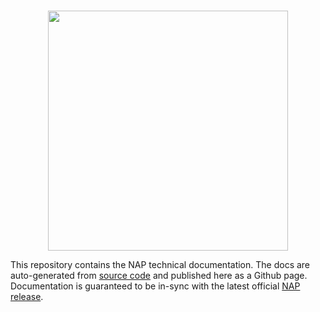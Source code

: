 <br>
<p align="center">
  <img width=384 src="https://www.napframework.com/png/nap_logo_blue_medium.png">
</p>

This repository contains the NAP technical documentation. The docs are auto-generated from [source code](https://github.com/napframework/nap) and published here as a Github page. Documentation is guaranteed to be in-sync with the latest official [NAP release](https://github.com/napframework/nap/releases).
